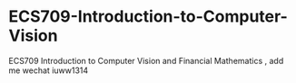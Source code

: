 # ECS709-Introduction-to-Computer-Vision
ECS709 Introduction to Computer Vision and Financial Mathematics , add me wechat iuww1314
